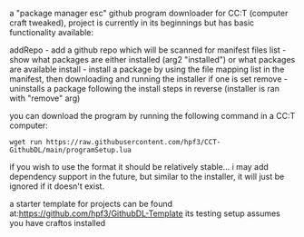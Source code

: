 a "package manager esc" github program downloader for CC:T (computer craft tweaked), project is currently in its beginnings but has basic functionality available:

addRepo - add a github repo which will be scanned for manifest files
list - show what packages are either installed (arg2 "installed") or what packages are available
install - install a package by using the file mapping list in the manifest, then downloading and running the installer if one is set
remove - uninstalls a package following the install steps in reverse (installer is ran with "remove" arg)


you can download the program by running the following command in a CC:T computer:
```shell
wget run https://raw.githubusercontent.com/hpf3/CCT-GithubDL/main/programSetup.lua
```

if you wish to use the format it should be relatively stable... i may add dependency support in the future, but similar to the installer, it will just be ignored if it doesn't exist.

a starter template for projects can be found at:https://github.com/hpf3/GithubDL-Template
its testing setup assumes you have craftos installed

